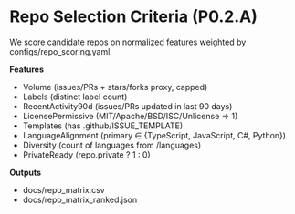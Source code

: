 # Repo Selection Criteria (P0.2.A)
We score candidate repos on normalized features weighted by configs/repo_scoring.yaml.

**Features**
- Volume (issues/PRs + stars/forks proxy, capped)
- Labels (distinct label count)
- RecentActivity90d (issues/PRs updated in last 90 days)
- LicensePermissive (MIT/Apache/BSD/ISC/Unlicense => 1)
- Templates (has .github/ISSUE_TEMPLATE)
- LanguageAlignment (primary ∈ {TypeScript, JavaScript, C#, Python})
- Diversity (count of languages from /languages)
- PrivateReady (repo.private ? 1 : 0)

**Outputs**
- docs/repo_matrix.csv
- docs/repo_matrix_ranked.json
